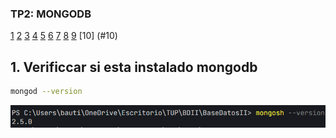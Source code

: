 ### TP2: MONGODB

[1](#1) [2](#2) [3](#3) [4](#4) [5](#5) [6](#6) [7](#7) [8](#8) [9](#9) [10] (#10)

## 1. Verificcar si esta instalado mongodb

```bash
mongod --version
```
<img src="img/verificar-instalacion.png">




